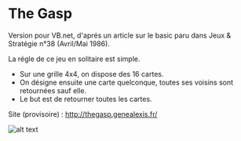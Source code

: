 # The Gasp

Version pour VB.net, d'aprés un article sur le basic paru dans Jeux & Stratégie n°38 (Avril/Mai 1986).

La régle de ce jeu en solitaire est simple.

- Sur une grille 4x4, on dispose des 16 cartes.
- On désigne ensuite une carte quelconque, toutes ses voisins sont retournées sauf elle.
- Le but est de retourner toutes les cartes.

Site (provisoire) : http://thegasp.genealexis.fr/

![alt text](http://thegasp.genealexis.fr/images/thumbs/thegasp-01.jpg)




